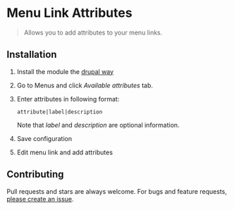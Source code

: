 # Menu Link Attributes

> Allows you to add attributes to your menu links.

## Installation

1. Install the module the [drupal way](https://www.drupal.org/documentation/install/modules-themes/modules-8)

2. Go to Menus and click *Available attributes* tab.
3. Enter attributes in following format:

   ```
   attribute|label|description
   ```

   Note that *label* and *description* are optional information.
3. Save configuration
4. Edit menu link and add attributes

## Contributing

Pull requests and stars are always welcome. For bugs and feature requests, [please create an issue](https://github.com/yannickoo/menu_link_attributes/issues/new).
